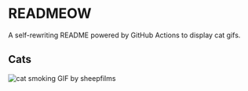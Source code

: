 # READMEOW

A self-rewriting README powered by GitHub Actions to display cat gifs.

## Cats

![cat smoking GIF by sheepfilms](https://media1.giphy.com/media/l0ExdMHUDKteztyfe/200.gif?cid=9acd02da24wooszb9xp0n5ub0fk1pvfybet9xjfbv9x9fkwr&ep=v1_gifs_search&rid=200.gif&ct=g)
